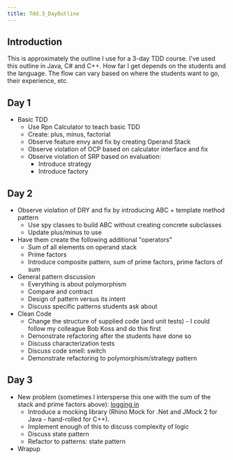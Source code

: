 ```yaml
---
title: Tdd.3_DayOutline
---
```

## Introduction
This is approximately the outline I use for a 3-day TDD course. I've used this outline in Java, C# and C++. How far I get depends on the students and the language. The flow can vary based on where the students want to go, their experience, etc.

## Day 1
* Basic TDD
  * Use Rpn Calculator to teach basic TDD
  * Create: plus, minus, factorial
  * Observe feature envy and fix by creating Operand Stack
  * Observe violation of OCP based on calculator interface and fix
  * Observe violation of SRP based on evaluation:
    * Introduce strategy
    * Introduce factory

## Day 2
  * Observe violation of DRY and fix by introducing ABC + template method pattern
    * Use spy classes to build ABC without creating concrete subclasses
    * Update plus/minus to use
  * Have them create the following additional "operators"
    * Sum of all elements on operand stack
    * Prime factors
    * Introduce composite pattern, sum of prime factors, prime factors of sum
  * General pattern discussion
    * Everything is about polymorphism
    * Compare and contract
    * Design of pattern versus its intent
    * Discuss specific patterns students ask about
* Clean Code
  * Change the structure of supplied code (and unit tests) - I could follow my colleague Bob Koss and do this first
  * Demonstrate refactoring after the students have done so
  * Discuss characterization tests
  * Discuss code smell: switch
  * Demonstrate refactoring to polymorphism/strategy pattern

## Day 3
* New problem (sometimes I intersperse this one with the sum of the stack and prime factors above): [logging in](Tdd.Problems.LoggingIn)
  * Introduce a mocking library (Rhino Mock for .Net and JMock 2 for Java - hand-rolled for C++).
  * Implement enough of this to discuss complexity of logic
  * Discuss state pattern
  * Refactor to patterns: state pattern
* Wrapup
